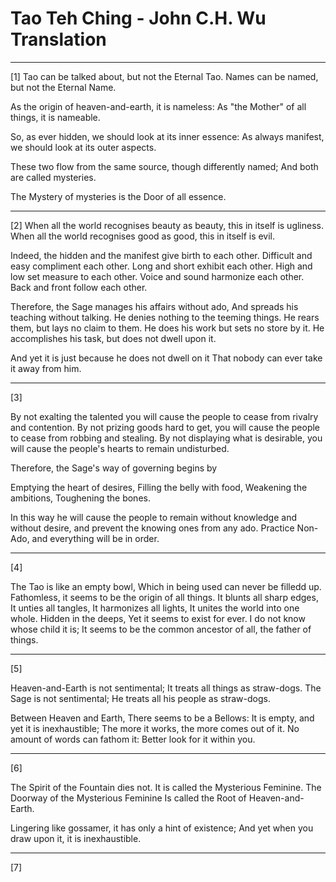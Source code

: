 # Tao Teh Ching - John C.H. Wu Translation

---

[1]
Tao can be talked about, but not the Eternal Tao.
Names can be named, but not the Eternal Name.

As the origin of heaven-and-earth, it is nameless:
As "the Mother" of all things, it is nameable.

So, as ever hidden, we should look at its inner essence:
As always manifest, we should look at its outer aspects.

These two flow from the same source, though differently named;
And both are called mysteries.

The Mystery of mysteries is the Door of all essence.

---

[2]
When all the world recognises beauty as beauty, this in itself is ugliness.
When all the world recognises good as good, this in itself is evil.

Indeed, the hidden and the manifest give birth to each other.
Difficult and easy compliment each other.
Long and short exhibit each other.
High and low set measure to each other.
Voice and sound harmonize each other.
Back and front follow each other.

Therefore, the Sage manages his affairs without ado,
And spreads his teaching without talking.
He denies nothing to the teeming things.
He rears them, but lays no claim to them.
He does his work but sets no store by it.
He accomplishes his task, but does not dwell upon it.

And yet it is just because he does not dwell on it
That nobody can ever take it away from him.

---

[3]

By not exalting the talented you will cause the people to cease from rivalry and contention.
By not prizing goods hard to get, you will cause the people to cease from robbing and stealing.
By not displaying what is desirable, you will cause the people's hearts to remain undisturbed.

Therefore, the Sage's way of governing begins by

Emptying the heart of desires,
Filling the belly with food,
Weakening the ambitions,
Toughening the bones.

In this way he will cause the people to remain without knowledge and without desire, and prevent the knowing ones from any ado.
Practice Non-Ado, and everything will be in order.

---

[4]

The Tao is like an empty bowl,
Which in being used can never be filledd up.
Fathomless, it seems to be the origin of all things.
It blunts all sharp edges,
It unties all tangles,
It harmonizes all lights,
It unites the world into one whole.
Hidden in the deeps,
Yet it seems to exist for ever.
I do not know whose child it is;
It seems to be the common ancestor of all, the father of things.

---

[5]

Heaven-and-Earth is not sentimental;
It treats all things as straw-dogs.
The Sage is not sentimental;
He treats all his people as straw-dogs.

Between Heaven and Earth,
There seems to be a Bellows:
It is empty, and yet it is inexhaustible;
The more it works, the more comes out of it.
No amount of words can fathom it:
Better look for it within you.

---

[6]

The Spirit of the Fountain dies not.
It is called the Mysterious Feminine.
The Doorway of the Mysterious Feminine
Is called the Root of Heaven-and-Earth.

Lingering like gossamer, it has only a hint of existence;
And yet when you draw upon it, it is inexhaustible.

---

[7]


